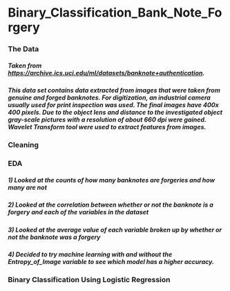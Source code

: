 # Binary_Classification_Bank_Note_Forgery

### The Data

##### Taken from https://archive.ics.uci.edu/ml/datasets/banknote+authentication.
##### This data set contains data extracted from images that were taken from genuine and forged banknotes. For digitization, an industrial camera usually used for print inspection was used. The final images have 400x 400 pixels. Due to the object lens and distance to the investigated object gray-scale pictures with a resolution of about 660 dpi were gained. Wavelet Transform tool were used to extract features from images.

### Cleaning


### EDA

##### 1) Looked at the counts of how many banknotes are forgeries and how many are not
##### 2) Looked at the correlation between whether or not the banknote is a forgery and each of the variables in the dataset
##### 3) Looked at the average value of each variable broken up by whether or not the banknote was a forgery
##### 4) Decided to try machine learning with and without the Entropy_of_Image variable to see which model has a higher accuracy.

### Binary Classification Using Logistic Regression
